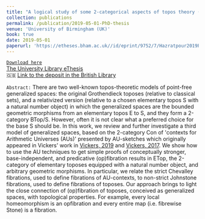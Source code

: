 ```yaml
---
title: "A logical study of some 2-categorical aspects of topos theory (PhD Thesis)"
collection: publications
permalink: /publication/2019-05-01-PhD-thesis
venue: 'University of Birmingham (UK)'
book: true
date: 2019-05-01
paperurl: 'https://etheses.bham.ac.uk//id/eprint/9752/7/Hazratpour2019PhD.pdf'
---
```


<!-- A logical study of some 2-categorical aspects of topos theory. -->

[`Download here`](https://etheses.bham.ac.uk//id/eprint/9752/7/Hazratpour2019PhD.pdf) <br/>
[The University Library eThesis](https://etheses.bham.ac.uk/id/eprint/9752/) <br/>
🇬🇧 [Link to the deposit in the British Library](https://ethos.bl.uk/OrderDetails.do?did=1&uin=uk.bl.ethos.834290)


`Abstract:` There are two well-known topos-theoretic models of point-free generalized spaces: the original Grothendieck toposes (relative to classical sets), and a relativized version (relative to a chosen elementary topos S with a natural number object) in which the generalized spaces are the bounded geometric morphisms from an elementary topos E to S, and they form a 2-category BTop/S. However, often it is not clear what a preferred choice for the base S should be. In this work, we review and further investigate a third model of generalized spaces, based on the 2-category Con of 'contexts for Arithmetic Universes (AUs)' presented by AU-sketches which originally appeared in Vickers' work in [Vickers, 2019](https://www.cs.bham.ac.uk/~sjv/papersfull.php#AUClTop) and [Vickers, 2017](https://www.cs.bham.ac.uk/~sjv/papersfull.php#AUSk). We show how to use the AU techniques to get simple proofs of conceptually stronger, base-independent, and predicative (op)fibration results in ETop, the 2-category of elementary toposes equipped with a natural number object, and arbitrary geometric morphisms. In particular, we relate the strict Chevalley fibrations, used to define fibrations of AU-contexts, to non-strict Johnstone fibrations, used to define fibrations of toposes. Our approach brings to light the close connection of (op)fibration of toposes, conceived as generalized spaces, with topological properties. For example, every local homeomorphism is an opfibration and every entire map (i.e. fibrewise Stone) is a fibration.




